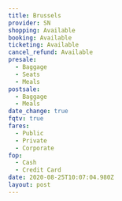 ```yaml
---
title: Brussels
provider: SN
shopping: Available
booking: Available
ticketing: Available
cancel_refund: Available
presale:
  - Baggage
  - Seats
  - Meals
postsale:
  - Baggage
  - Meals
date_change: true
fqtv: true
fares:
  - Public
  - Private
  - Corporate
fop:
  - Cash
  - Credit Card
date: 2020-08-25T10:07:04.980Z
layout: post
---
```

